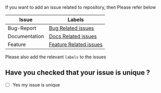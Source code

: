 If you want to add an issue related to repository, then Please refer below

| Issue | Labels |
|---|---|
| Bug-Report | [Bug Related issues](https://github.com/keploy/keploy/issues/new?assignees=&labels=bug&template=--bug-report.yaml&title=%5Bbug%5D%3A+) |
| Documentation | [Docs Related issues](https://github.com/keploy/keploy/issues/new?assignees=&labels=docs&template=--documentation-update.yaml&title=%5Bdocs%5D%3A+) |
| Feature | [Feature Related issues](https://github.com/keploy/keploy/issues/new?assignees=&labels=feature&template=--feature-request.yaml&title=%5Bfeature%5D%3A+) |

Please also add the relevant ``labels`` to the issues

## Have you checked that your issue is unique ?

- [ ] Yes my issue is unique
